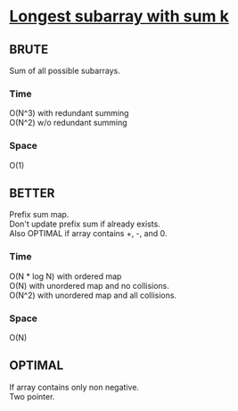 # [Longest subarray with sum k](../Code/subarray_sum_k.cpp)  

## BRUTE 
Sum of all possible subarrays.
### Time
O(N^3) with redundant summing  
O(N^2) w/o redundant summing
### Space
O(1)

## BETTER
Prefix sum map.  
Don't update prefix sum if already exists.  
Also OPTIMAL if array contains +, -, and 0.  
### Time
O(N * log N) with ordered map  
O(N) with unordered map and no collisions.  
O(N^2) with unordered map and all collisions.
### Space
O(N)

## OPTIMAL
If array contains only non negative.  
Two pointer.